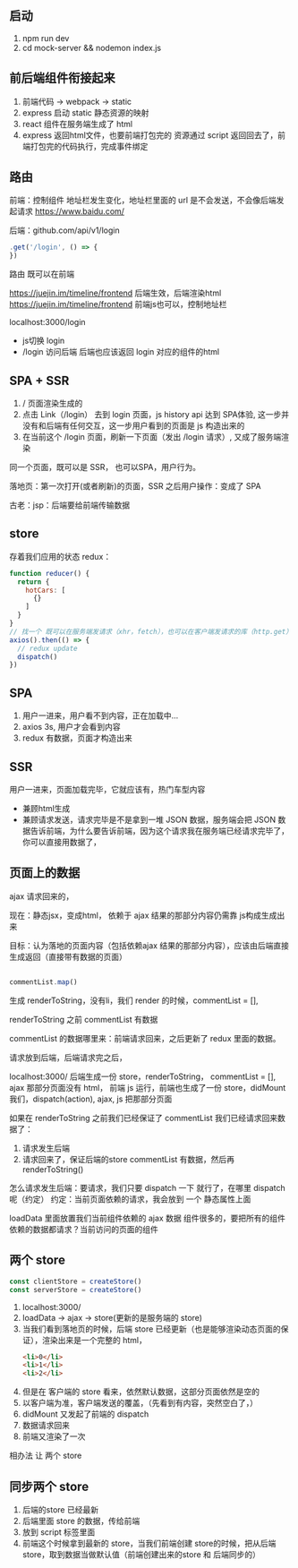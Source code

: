 ## 启动
1. npm run dev
2. cd mock-server && nodemon index.js

## 前后端组件衔接起来
1. 前端代码 -> webpack -> static
2. express 启动 static 静态资源的映射
3. react 组件在服务端生成了 html
4. express 返回html文件，也要前端打包完的 资源通过 script 返回回去了，前端打包完的代码执行，完成事件绑定

## 路由
前端：控制组件
地址栏发生变化，地址栏里面的 url 是不会发送，不会像后端发起请求
https://www.baidu.com/

后端：github.com/api/v1/login
```js
.get('/login', () => {
})
```
路由 既可以在前端


https://juejin.im/timeline/frontend 后端生效，后端渲染html
https://juejin.im/timeline/frontend 前端js也可以，控制地址栏


localhost:3000/login 
- js切换 login
- /login 访问后端 后端也应该返回 login 对应的组件的html


## SPA + SSR
1. / 页面渲染生成的
2. 点击 Link（/login）  去到 login 页面，js history api 达到 SPA体验, 这一步并没有和后端有任何交互，这一步用户看到的页面是 js 构造出来的
3. 在当前这个 /login 页面，刷新一下页面（发出 /login 请求）, 又成了服务端渲染

同一个页面，既可以是 SSR， 也可以SPA，用户行为。

落地页：第一次打开(或者刷新)的页面，SSR
之后用户操作：变成了 SPA


古老：jsp：后端要给前端传输数据

## store
存着我们应用的状态
redux：
```js
function reducer() {
  return {
    hotCars: [
      {}
    ]
  }
}
// 找一个 既可以在服务端发请求（xhr，fetch），也可以在客户端发请求的库（http.get）
axios().then(() => {
  // redux update
  dispatch()
})
```
## SPA
1. 用户一进来，用户看不到内容，正在加载中...
2. axios 3s, 用户才会看到内容
3. redux 有数据，页面才构造出来

## SSR

用户一进来，页面加载完毕，它就应该有，热门车型内容
- 兼顾html生成
- 兼顾请求发送，请求完毕是不是拿到一堆 JSON 数据，服务端会把 JSON 数据告诉前端，为什么要告诉前端，因为这个请求我在服务端已经请求完毕了，你可以直接用数据了，



## 页面上的数据
ajax 请求回来的，

现在：静态jsx，变成html，
依赖于 ajax 结果的那部分内容仍需靠 js构成生成出来

目标：认为落地的页面内容（包括依赖ajax 结果的那部分内容），应该由后端直接生成返回（直接带有数据的页面）


## 

```js
commentList.map()
```
生成 renderToString，没有li，我们 render 的时候，commentList = [], 


renderToString 之前 commentList 有数据

commentList 的数据哪里来：前端请求回来，之后更新了 redux 里面的数据。


请求放到后端，后端请求完之后，



localhost:3000/   后端生成一份 store，renderToString， commentList = [], ajax 那部分页面没有 html，
前端 js 运行，前端也生成了一份 store，didMount 我们，dispatch(action), ajax, js 把那部分页面


如果在 renderToString 之前我们已经保证了 commentList 我们已经请求回来数据了：


1. 请求发生后端
2. 请求回来了，保证后端的store commentList 有数据，然后再renderToString()


怎么请求发生后端：要请求，我们只要 dispatch 一下 就行了，在哪里 dispatch呢（约定）
约定：当前页面依赖的请求，我会放到 一个 静态属性上面

loadData 里面放置我们当前组件依赖的 ajax 数据
组件很多的，要把所有的组件依赖的数据都请求？当前访问的页面的组件


## 两个 store

```js
const clientStore = createStore()
const serverStore = createStore()

```
1. localhost:3000/
2. loadData -> ajax -> store(更新的是服务端的 store)
3. 当我们看到落地页的时候，后端 store 已经更新（也是能够渲染动态页面的保证），渲染出来是一个完整的 html，
   ```html
   <li>0</li>
   <li>1</li>
   <li>2</li>
   ```
4. 但是在 客户端的 store 看来，依然默认数据，这部分页面依然是空的
5. 以客户端为准，客户端发送的覆盖，（先看到有内容，突然空白了，）
6. didMount 又发起了前端的 dispatch
7. 数据请求回来
8. 前端又渲染了一次

相办法 让 两个 store

## 同步两个 store
1. 后端的store 已经最新
2. 后端里面 store 的数据，传给前端
3. 放到 script 标签里面
4. 前端这个时候拿到最新的 store，当我们前端创建 store的时候，把从后端store，取到数据当做默认值（前端创建出来的store 和 后端同步的）